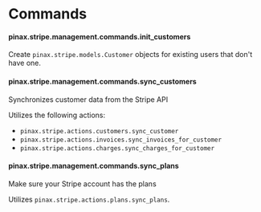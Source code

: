 # Commands

#### pinax.stripe.management.commands.init_customers

Create `pinax.stripe.models.Customer` objects for existing users that don't 
have one.

#### pinax.stripe.management.commands.sync_customers

Synchronizes customer data from the Stripe API

Utilizes the following actions:

- `pinax.stripe.actions.customers.sync_customer`
- `pinax.stripe.actions.invoices.sync_invoices_for_customer`
- `pinax.stripe.actions.charges.sync_charges_for_customer`

#### pinax.stripe.management.commands.sync_plans

Make sure your Stripe account has the plans

Utilizes `pinax.stripe.actions.plans.sync_plans`.
